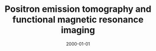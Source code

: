 ---
title: "Positron emission tomography and functional magnetic resonance imaging"
date: 2000-01-01
authors_string: E. Reiman, R. Lane, V. Petten, Peter Bandettini
authors:
   - E. Reiman
   - R. Lane
   - V. Petten
   - Peter Bandettini
author_ids:
   - peter_bandettini
journal: ''
volume: 
issue: 
pages: 85-118
book_title: ''
publisher: 'Cambridge University Press'
abstract: ''
project_id: 
paper_url: 
doi: 
data_loc: ''
code_loc: ''
file: '/assets/publications//assets/publications/'
file_name: '/assets/publications/'
type: book_chapter
pub_str: 'In:  (2000)'
layout: publication 
---